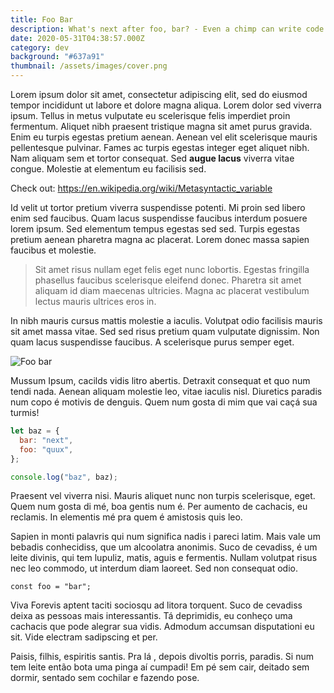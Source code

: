 ```yaml
---
title: Foo Bar
description: What's next after foo, bar? - Even a chimp can write code
date: 2020-05-31T04:38:57.000Z
category: dev
background: "#637a91"
thumbnail: /assets/images/cover.png
---
```


Lorem ipsum dolor sit amet, consectetur adipiscing elit, sed do eiusmod tempor incididunt ut labore et dolore magna aliqua. Lorem dolor sed viverra ipsum. Tellus in metus vulputate eu scelerisque felis imperdiet proin fermentum. Aliquet nibh praesent tristique magna sit amet purus gravida. Enim eu turpis egestas pretium aenean. Aenean vel elit scelerisque mauris pellentesque pulvinar. Fames ac turpis egestas integer eget aliquet nibh. Nam aliquam sem et tortor consequat. Sed **augue lacus** viverra vitae congue. Molestie at elementum eu facilisis sed.

Check out: <https://en.wikipedia.org/wiki/Metasyntactic_variable>

Id velit ut tortor pretium viverra suspendisse potenti. Mi proin sed libero enim sed faucibus. Quam lacus suspendisse faucibus interdum posuere lorem ipsum. Sed elementum tempus egestas sed sed. Turpis egestas pretium aenean pharetra magna ac placerat. Lorem donec massa sapien faucibus et molestie.

> Sit amet risus nullam eget felis eget nunc lobortis. Egestas fringilla phasellus faucibus scelerisque eleifend donec. Pharetra sit amet aliquam id diam maecenas ultricies. Magna ac placerat vestibulum lectus mauris ultrices eros in.

In nibh mauris cursus mattis molestie a iaculis. Volutpat odio facilisis mauris sit amet massa vitae. Sed sed risus pretium quam vulputate dignissim. Non quam lacus suspendisse faucibus. A scelerisque purus semper eget.

![Foo bar](/assets/images/cover.png "Foo bar")

Mussum Ipsum, cacilds vidis litro abertis. Detraxit consequat et quo num tendi nada. Aenean aliquam molestie leo, vitae iaculis nisl. Diuretics paradis num copo é motivis de denguis. Quem num gosta di mim que vai caçá sua turmis!

```js [foobar]
let baz = {
  bar: "next",
  foo: "quux",
};

console.log("baz", baz);
```

Praesent vel viverra nisi. Mauris aliquet nunc non turpis scelerisque, eget. Quem num gosta di mé, boa gentis num é. Per aumento de cachacis, eu reclamis. In elementis mé pra quem é amistosis quis leo.

Sapien in monti palavris qui num significa nadis i pareci latim. Mais vale um bebadis conhecidiss, que um alcoolatra anonimis. Suco de cevadiss, é um leite divinis, qui tem lupuliz, matis, aguis e fermentis. Nullam volutpat risus nec leo commodo, ut interdum diam laoreet. Sed non consequat odio.

`const foo = "bar";`

Viva Forevis aptent taciti sociosqu ad litora torquent. Suco de cevadiss deixa as pessoas mais interessantis. Tá deprimidis, eu conheço uma cachacis que pode alegrar sua vidis. Admodum accumsan disputationi eu sit. Vide electram sadipscing et per.

Paisis, filhis, espiritis santis. Pra lá , depois divoltis porris, paradis. Si num tem leite então bota uma pinga aí cumpadi! Em pé sem cair, deitado sem dormir, sentado sem cochilar e fazendo pose.
